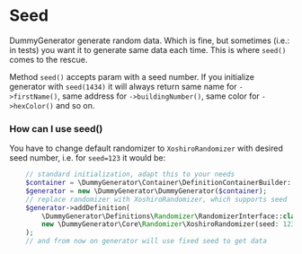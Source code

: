 # Seed

DummyGenerator generate random data. Which is fine, but sometimes (i.e.: in tests) you want it to generate same data each time. This is where `seed()` comes to the rescue.

Method `seed()` accepts param with a seed number. If you initialize generator with `seed(1434)`  it will always return same name for `->firstName()`, same address for `->buildingNumber()`, same color for `->hexColor()` and so on.

### How can I use seed()

You have to change default randomizer to `XoshiroRandomizer` with desired seed number, i.e. for `seed=123` it would be:

```php
    // standard initialization, adapt this to your needs
    $container = \DummyGenerator\Container\DefinitionContainerBuilder::base();
    $generator = new \DummyGenerator\DummyGenerator($container);  
    // replace randomizer with XoshiroRandomizer, which supports seed
    $generator->addDefinition(
        \DummyGenerator\Definitions\Randomizer\RandomizerInterface::class,
        new \DummyGenerator\Core\Randomizer\XoshiroRandomizer(seed: 123)
    );
    // and from now on generator will use fixed seed to get data
```
